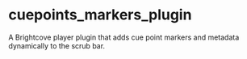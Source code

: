 # cuepoints_markers_plugin
A Brightcove player plugin that adds cue point markers and metadata dynamically to the scrub bar.

